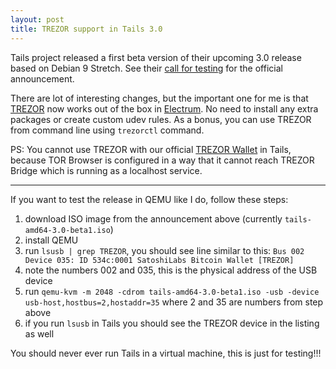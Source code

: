 ```yaml
---
layout: post
title: TREZOR support in Tails 3.0
---
```


Tails project released a first beta version of their upcoming 3.0 release based on Debian 9 Stretch. See their [call for testing](https://tails.boum.org/news/test_3.0-beta1/index.en.html) for the official announcement.

There are lot of interesting changes, but the important one for me is that [TREZOR](https://trezor.io) now works out of the box in [Electrum](https://electrum.org/). No need to install any extra packages or create custom udev rules. As a bonus, you can use TREZOR from command line using `trezorctl` command.

PS: You cannot use TREZOR with our official [TREZOR Wallet](https://wallet.trezor.io) in Tails, because TOR Browser is configured in a way that it cannot reach TREZOR Bridge which is running as a localhost service.

-----

If you want to test the release in QEMU like I do, follow these steps:

1. download ISO image from the announcement above (currently `tails-amd64-3.0-beta1.iso`)
2. install QEMU
3. run `lsusb | grep TREZOR`, you should see line similar to this: `Bus 002 Device 035: ID 534c:0001 SatoshiLabs Bitcoin Wallet [TREZOR]`
4. note the numbers 002 and 035, this is the physical address of the USB device
5. run `qemu-kvm -m 2048 -cdrom tails-amd64-3.0-beta1.iso -usb -device usb-host,hostbus=2,hostaddr=35` where 2 and 35 are numbers from step above
6. if you run `lsusb` in Tails you should see the TREZOR device in the listing as well

You should never ever run Tails in a virtual machine, this is just for testing!!!
